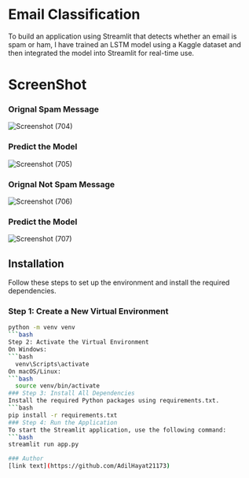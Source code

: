 # Email Classification
To build an application using Streamlit that detects whether an email is spam or ham, I have trained an LSTM model using a Kaggle dataset and then integrated the model into Streamlit for real-time use.
# ScreenShot
### Orignal Spam Message
![Screenshot (704)](https://github.com/user-attachments/assets/91b01ceb-6d5f-45c8-b8f3-9ec0bebe3559)
### Predict the Model
![Screenshot (705)](https://github.com/user-attachments/assets/29651bdb-3115-4b7c-b2de-0134b2a17199)
### Orignal Not Spam Message
![Screenshot (706)](https://github.com/user-attachments/assets/c42bbddc-fc74-49bd-9ebd-2c6d23659778)
### Predict the Model
![Screenshot (707)](https://github.com/user-attachments/assets/d5029754-5fe5-455a-95a6-45b7e6a3a53d)
## Installation
Follow these steps to set up the environment and install the required dependencies.
### Step 1: Create a New Virtual Environment
```bash
python -m venv venv
```bash
Step 2: Activate the Virtual Environment
On Windows:
```bash
  venv\Scripts\activate
On macOS/Linux:
```bash
  source venv/bin/activate
### Step 3: Install All Dependencies
Install the required Python packages using requirements.txt.
```bash
pip install -r requirements.txt
### Step 4: Run the Application
To start the Streamlit application, use the following command:
```bash
streamlit run app.py

### Author
[link text](https://github.com/AdilHayat21173)
